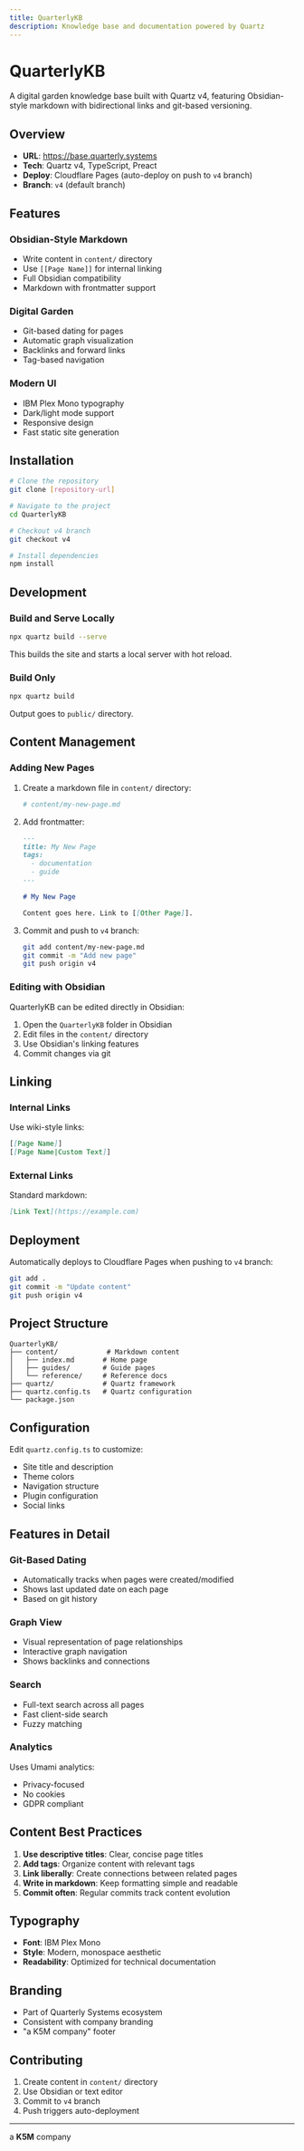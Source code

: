 ```yaml
---
title: QuarterlyKB
description: Knowledge base and documentation powered by Quartz
---
```


# QuarterlyKB

A digital garden knowledge base built with Quartz v4, featuring Obsidian-style markdown with bidirectional links and git-based versioning.

## Overview

- **URL**: https://base.quarterly.systems
- **Tech**: Quartz v4, TypeScript, Preact
- **Deploy**: Cloudflare Pages (auto-deploy on push to `v4` branch)
- **Branch**: `v4` (default branch)

## Features

### Obsidian-Style Markdown
- Write content in `content/` directory
- Use `[[Page Name]]` for internal linking
- Full Obsidian compatibility
- Markdown with frontmatter support

### Digital Garden
- Git-based dating for pages
- Automatic graph visualization
- Backlinks and forward links
- Tag-based navigation

### Modern UI
- IBM Plex Mono typography
- Dark/light mode support
- Responsive design
- Fast static site generation

## Installation

```bash
# Clone the repository
git clone [repository-url]

# Navigate to the project
cd QuarterlyKB

# Checkout v4 branch
git checkout v4

# Install dependencies
npm install
```

## Development

### Build and Serve Locally

```bash
npx quartz build --serve
```

This builds the site and starts a local server with hot reload.

### Build Only

```bash
npx quartz build
```

Output goes to `public/` directory.

## Content Management

### Adding New Pages

1. Create a markdown file in `content/` directory:
   ```bash
   # content/my-new-page.md
   ```

2. Add frontmatter:
   ```markdown
   ---
   title: My New Page
   tags:
     - documentation
     - guide
   ---

   # My New Page

   Content goes here. Link to [[Other Page]].
   ```

3. Commit and push to `v4` branch:
   ```bash
   git add content/my-new-page.md
   git commit -m "Add new page"
   git push origin v4
   ```

### Editing with Obsidian

QuarterlyKB can be edited directly in Obsidian:

1. Open the `QuarterlyKB` folder in Obsidian
2. Edit files in the `content/` directory
3. Use Obsidian's linking features
4. Commit changes via git

## Linking

### Internal Links

Use wiki-style links:
```markdown
[[Page Name]]
[[Page Name|Custom Text]]
```

### External Links

Standard markdown:
```markdown
[Link Text](https://example.com)
```

## Deployment

Automatically deploys to Cloudflare Pages when pushing to `v4` branch:

```bash
git add .
git commit -m "Update content"
git push origin v4
```

## Project Structure

```
QuarterlyKB/
├── content/            # Markdown content
│   ├── index.md       # Home page
│   ├── guides/        # Guide pages
│   └── reference/     # Reference docs
├── quartz/            # Quartz framework
├── quartz.config.ts   # Quartz configuration
└── package.json
```

## Configuration

Edit `quartz.config.ts` to customize:

- Site title and description
- Theme colors
- Navigation structure
- Plugin configuration
- Social links

## Features in Detail

### Git-Based Dating
- Automatically tracks when pages were created/modified
- Shows last updated date on each page
- Based on git history

### Graph View
- Visual representation of page relationships
- Interactive graph navigation
- Shows backlinks and connections

### Search
- Full-text search across all pages
- Fast client-side search
- Fuzzy matching

### Analytics

Uses Umami analytics:
- Privacy-focused
- No cookies
- GDPR compliant

## Content Best Practices

1. **Use descriptive titles**: Clear, concise page titles
2. **Add tags**: Organize content with relevant tags
3. **Link liberally**: Create connections between related pages
4. **Write in markdown**: Keep formatting simple and readable
5. **Commit often**: Regular commits track content evolution

## Typography

- **Font**: IBM Plex Mono
- **Style**: Modern, monospace aesthetic
- **Readability**: Optimized for technical documentation

## Branding

- Part of Quarterly Systems ecosystem
- Consistent with company branding
- "a K5M company" footer

## Contributing

1. Create content in `content/` directory
2. Use Obsidian or text editor
3. Commit to `v4` branch
4. Push triggers auto-deployment

---

a **K5M** company
